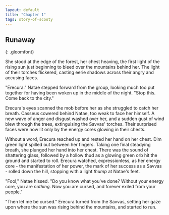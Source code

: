 ```yaml
---
layout: default
title: "Chapter 1"
tags: story-of-scooty
---
```


## Runaway
{: .gloomfont}

She stood at the edge of the forest, her chest heaving, the first light of the rising sun just
beginning to bleed over the mountains behind her. The light of their torches flickered, casting
eerie shadows across their angry and accusing faces.

"Erecura." Natae stepped forward from the group, looking much too put together for having been
woken up in the middle of the night. "Stop this. Come back to the city."

Erecura's eyes scanned the mob before her as she struggled to catch her breath. Casseus cowered
behind Natae, too weak to face her himself. A new wave of anger and disgust washed over her, and a
sudden gust of wind blew through the trees, extinguising the Savvas' torches. Their surprised
faces were now lit only by the energy cores glowing in their chests.

Without a word, Erecura reached up and rested her hand on her chest. Dim green light spilled out
between her fingers. Taking one final steadying breath, she plunged her hand into her chest. There
was the sound of shattering glass, followed by a hollow thud as a glowing green orb hit the ground
and started to roll. Erecura watched, expressionless, as her energy core - the manifestation of her
power, the mark of her success as a Savvas - rolled down the hill, stopping with a light *thump*
at Natae's feet.

"Fool," Natae hissed. "Do you know what you've done? Without your energy core, you are *nothing*.
Now you are cursed, and forever exiled from your people."

"Then let me be cursed." Erecura turned from the Savvas, setting her gaze upon where the sun was
rising behind the mountains, and started to run.

